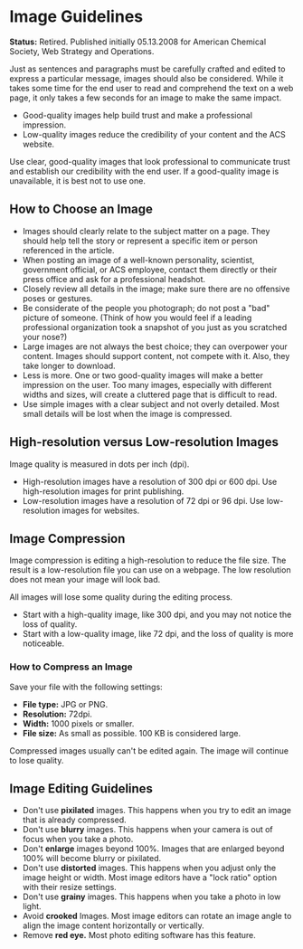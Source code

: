 # Image Guidelines
**Status:** Retired. Published initially 05.13.2008 for American Chemical Society, Web Strategy and Operations.

Just as sentences and paragraphs must be carefully crafted and edited to express a particular message, images should also be considered. While it takes some time for the end user to read and comprehend the text on a web page, it only takes a few seconds for an image to make the same impact. 
* Good-quality images help build trust and make a professional impression. 
* Low-quality images reduce the credibility of your content and the ACS website.

Use clear, good-quality images that look professional to communicate trust and establish our credibility with the end user. If a good-quality image is unavailable, it is best not to use one.
## How to Choose an Image 
* Images should clearly relate to the subject matter on a page. They should help tell the story or represent a specific item or person referenced in the article. 
* When posting an image of a well-known personality, scientist, government official, or ACS employee, contact them directly or their press office and ask for a professional headshot. 
* Closely review all details in the image; make sure there are no offensive poses or gestures. 
* Be considerate of the people you photograph; do not post a "bad" picture of someone. (Think of how you would feel if a leading professional organization took a snapshot of you just as you scratched your nose?) 
* Large images are not always the best choice; they can overpower your content. Images should support content, not compete with it. Also, they take longer to download. 
* Less is more. One or two good-quality images will make a better impression on the user. Too many images, especially with different widths and sizes, will create a cluttered page that is difficult to read. 
* Use simple images with a clear subject and not overly detailed. Most small details will be lost when the image is compressed. 
## High-resolution versus Low-resolution Images
Image quality is measured in dots per inch (dpi).
* High-resolution images have a resolution of 300 dpi or 600 dpi. Use high-resolution images for print publishing.
* Low-resolution images have a resolution of 72 dpi or 96 dpi. Use low-resolution images for websites.
## Image Compression
Image compression is editing a high-resolution to reduce the file size. The result is a low-resolution file you can use on a webpage. The low resolution does not mean your image will look bad. 

All images will lose some quality during the editing process. 
* Start with a high-quality image, like 300 dpi, and you may not notice the loss of quality. 
* Start with a low-quality image, like 72 dpi, and the loss of quality is more noticeable.
### How to Compress an Image
Save your file with the following settings:
* **File type:** JPG or PNG.
* **Resolution:** 72dpi.
* **Width:** 1000 pixels or smaller.
* **File size:** As small as possible. 100 KB is considered large.

Compressed images usually can't be edited again. The image will continue to lose quality. 
## Image Editing Guidelines 
* Don't use **pixilated** images. This happens when you try to edit an image that is already compressed. 
* Don't use **blurry** images. This happens when your camera is out of focus when you take a photo.
* Don't **enlarge** images beyond 100%. Images that are enlarged beyond 100% will become blurry or pixilated.
* Don't use **distorted** images. This happens when you adjust only the image height or width. Most image editors have a "lock ratio" option with their resize settings.
* Don't use **grainy** images. This happens when you take a photo in low light.
* Avoid **crooked** Images. Most image editors can rotate an image angle to align the image content horizontally or vertically. 
* Remove **red eye.** Most photo editing software has this feature.
